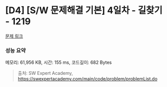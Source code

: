# [D4] [S/W 문제해결 기본] 4일차 - 길찾기 - 1219 

[문제 링크](https://swexpertacademy.com/main/code/problem/problemDetail.do?contestProbId=AV14geLqABQCFAYD) 

### 성능 요약

메모리: 61,956 KB, 시간: 155 ms, 코드길이: 682 Bytes



> 출처: SW Expert Academy, https://swexpertacademy.com/main/code/problem/problemList.do